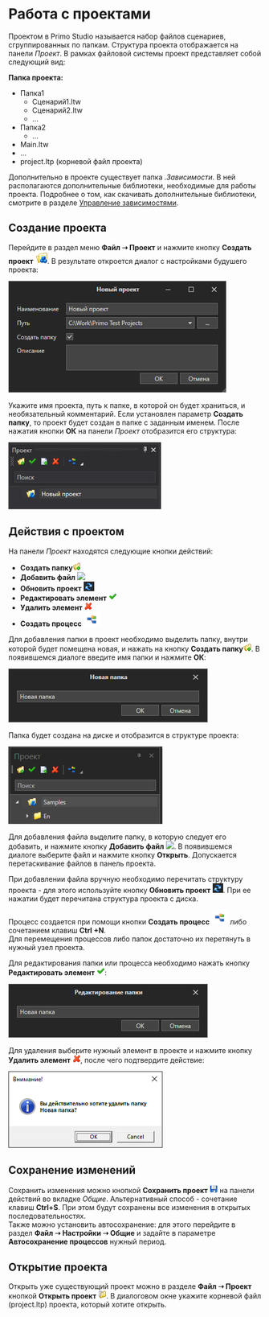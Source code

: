 # Работа с проектами

Проектом в Primo Studio называется набор файлов сценариев, сгруппированных по папкам. Структура проекта отображается на панели _Проект_. В рамках файловой системы проект представляет собой следующий вид:

**Папка проекта:**

* Папка1
  * Сценарий1.ltw
  * Сценарий2.ltw
  * …
* Папка2
  * …
* Main.ltw
* …
* project.ltp (корневой файл проекта)

Дополнительно в проекте существует папка _.Зависимости_. В ней располагаются дополнительные библиотеки, необходимые для работы проекта. Подробнее о том, как скачивать дополнительные библиотеки, смотрите в разделе [Управление зависимостями](https://docs.primo-rpa.ru/primo-rpa/primo-studio/projects/manage-dependencies).

## Создание проекта

Перейдите в раздел меню **Файл ➝ Проект** и нажмите кнопку **Создать проект** ![](<../../.gitbook/assets/0 (169).png>). В результате откроется диалог с настройками будушего проекта:

![](<../../.gitbook/assets/image (651).png>)

Укажите имя проекта, путь к папке, в которой он будет храниться, и необязательный комментарий. Если установлен параметр **Создать папку**, то проект будет создан в папке с заданным именем. После нажатия кнопки **ОК** на панели _Проект_ отобразится его структура:

![](<../../.gitbook/assets/Picture1 (1).png>)

## Действия с проектом

На панели _Проект_ находятся следующие кнопки действий:

* **Создать папку**![](<../../.gitbook/assets/5 (7).png>)
* **Добавить файл** ![](<../../.gitbook/assets/File\_Add (1).png>)
* **Обновить проект** ![](<../../.gitbook/assets/image (580).png>)
* **Редактировать элемент** ![](<../../.gitbook/assets/4 (1) (1) (2) (1) (1) (1) (2) (1) (7).png>)
* **Удалить элемент** ![](<../../.gitbook/assets/10 (2) (1) (2) (1) (1) (1) (2) (1) (6).png>)
* **Создать процесс** ![](<../../.gitbook/assets/Создать процесс.png>)

Для добавления папки в проект необходимо выделить папку, внутри которой будет помещена новая, и нажать на кнопку **Создать папку**![](<../../.gitbook/assets/5 (7).png>). В появившемся диалоге введите имя папки и нажмите **ОК**:

![](<../../.gitbook/assets/6 (6).png>)

Папка будет создана на диске и отобразится в структуре проекта:

![](<../../.gitbook/assets/image (720).png>)

Для добавления файла выделите папку, в которую следует его добавить, и нажмите кнопку **Добавить файл** ![](<../../.gitbook/assets/File\_Add (1).png>). В появившемся диалоге выберите файл и нажмите кнопку **Открыть**. Допускается перетаскивание файлов в панель проекта.

При добавлении файла вручную необходимо перечитать структуру проекта - для этого используйте кнопку **Обновить проект** ![](<../../.gitbook/assets/image (580).png>). При ее нажатии будет перечитана структура проекта с диска.

Процесс создается при помощи кнопки **Создать процесс** ![](<../../.gitbook/assets/Создать процесс.png>) либо сочетанием клавиш **Ctrl +N**.\
Для перемещения процессов либо папок достаточно их перетянуть в нужный узел проекта.

Для редактирования папки или процесса необходимо нажать кнопку **Редактировать элемент** ![](<../../.gitbook/assets/4 (1) (1) (2) (1) (1) (1) (2) (1) (7).png>):

![](<../../.gitbook/assets/9 (3).png>)

Для удаления выберите нужный элемент в проекте и нажмите кнопку **Удалить элемент** ![](<../../.gitbook/assets/10 (2) (1) (2) (1) (1) (1) (2) (1) (6).png>), после чего подтвердите действие:

![](../../.gitbook/assets/11.png)

## Сохранение изменений

Сохранить изменения можно кнопкой **Сохранить проект** ![](<../../.gitbook/assets/4 (2).png>) на панели действий во вкладке _Общие_. Альтернативный способ - сочетание клавиш **Ctrl+S**. При этом будут сохранены все изменения в открытых последовательностях.\
Также можно установить автосохранение: для этого перейдите в раздел **Файл ➝ Настройки ➝ Общие** и задайте в параметре **Автосохранение процессов** нужный период.

## Открытие проекта

Открыть уже существующий проект можно в разделе **Файл ➝ Проект** кнопкой **Открыть проект** ![](<../../.gitbook/assets/3 (11).png>). В диалоговом окне укажите корневой файл (project.ltp) проекта, который хотите открыть.
